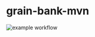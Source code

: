 # grain-bank-mvn
![example workflow](https://github.com/ekohachi22/grain-bank-mvn/actions/workflows/ci.yml/badge.svg)
